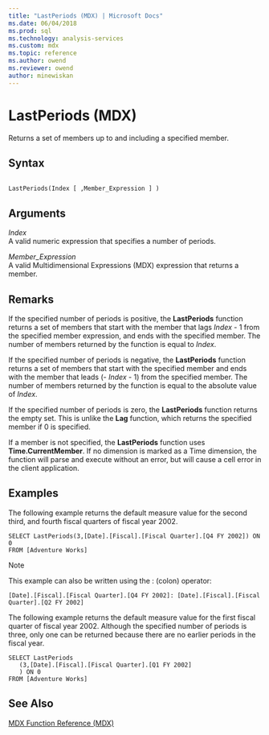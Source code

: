 ```yaml
---
title: "LastPeriods (MDX) | Microsoft Docs"
ms.date: 06/04/2018
ms.prod: sql
ms.technology: analysis-services
ms.custom: mdx
ms.topic: reference
ms.author: owend
ms.reviewer: owend
author: minewiskan
---
```

# LastPeriods (MDX)


  Returns a set of members up to and including a specified member.  
  
## Syntax  
  
```  
  
LastPeriods(Index [ ,Member_Expression ] )  
```  
  
## Arguments  
 *Index*  
 A valid numeric expression that specifies a number of periods.  
  
 *Member_Expression*  
 A valid Multidimensional Expressions (MDX) expression that returns a member.  
  
## Remarks  
 If the specified number of periods is positive, the **LastPeriods** function returns a set of members that start with the member that lags *Index* - 1 from the specified member expression, and ends with the specified member. The number of members returned by the function is equal to *Index*.  
  
 If the specified number of periods is negative, the **LastPeriods** function returns a set of members that start with the specified member and ends with the member that leads (- *Index* - 1) from the specified member. The number of members returned by the function is equal to the absolute value of *Index*.  
  
 If the specified number of periods is zero, the **LastPeriods** function returns the empty set. This is unlike the **Lag** function, which returns the specified member if 0 is specified.  
  
 If a member is not specified, the **LastPeriods** function uses **Time.CurrentMember**. If no dimension is marked as a Time dimension, the function will parse and execute without an error, but will cause a cell error in the client application.  
  
## Examples  
 The following example returns the default measure value for the second third, and fourth fiscal quarters of fiscal year 2002.  
  
```  
SELECT LastPeriods(3,[Date].[Fiscal].[Fiscal Quarter].[Q4 FY 2002]) ON 0  
FROM [Adventure Works]  
```  
  
> [!NOTE]  
>  This example can also be written using the : (colon) operator:  
>   
>  `[Date].[Fiscal].[Fiscal Quarter].[Q4 FY 2002]: [Date].[Fiscal].[Fiscal Quarter].[Q2 FY 2002]`  
  
 The following example returns the default measure value for the first fiscal quarter of fiscal year 2002. Although the specified number of periods is three, only one can be returned because there are no earlier periods in the fiscal year.  
  
```  
SELECT LastPeriods  
   (3,[Date].[Fiscal].[Fiscal Quarter].[Q1 FY 2002]  
   ) ON 0  
FROM [Adventure Works]  
```  
  
## See Also  
 [MDX Function Reference &#40;MDX&#41;](../mdx/mdx-function-reference-mdx.md)  
  
  
